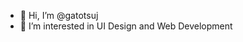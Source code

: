 - 👋 Hi, I’m @gatotsuj
- 👀 I’m interested in UI Design and Web Development


<!---
gatotsuj/gatotsuj is a ✨ special ✨ repository because its `README.md` (this file) appears on your GitHub profile.
You can click the Preview link to take a look at your changes.
--->
